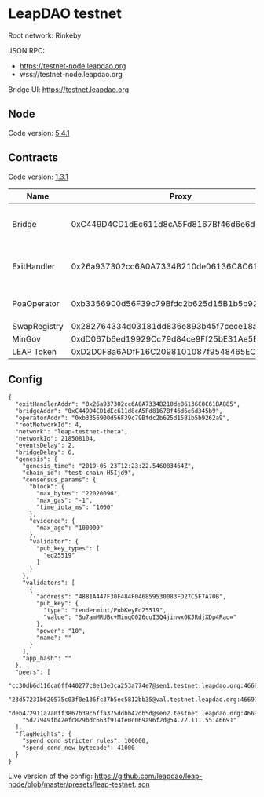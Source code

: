 # LeapDAO testnet

Root network: Rinkeby

JSON RPC: 
- https://testnet-node.leapdao.org
- wss://testnet-node.leapdao.org

Bridge UI: https://testnet.leapdao.org

## Node

Code version: [5.4.1](https://github.com/leapdao/leap-node/releases/tag/v5.4.1)

## Contracts

Code version: [1.3.1](https://github.com/leapdao/leap-contracts/releases/tag/v1.3.1)


Name | Proxy | Implementation
------------ | ------------- | -----------
Bridge | 0xC449D4CD1dEc611d8cA5Fd8167Bf46d6e6d345b9[⎆](https://rinkeby.etherscan.io/address/0xC449D4CD1dEc611d8cA5Fd8167Bf46d6e6d345b9) | ~0xDcCc5b16102c8BfE0356Be979Ca93A2D5167849B~ ~0xc5D81fDEe89EeD1B7F7E3881A32D3Afcd1E59d0e~ ~0xB703EaBbf5453107E12212205f4e27eB610463d3~ 0xc612D961FF8aD1bf20370EcF521bd843859D689a[⎆](https://rinkeby.etherscan.io/address/0xc612D961FF8aD1bf20370EcF521bd843859D689a)
ExitHandler | 0x26a937302cc6A0A7334B210de06136C8C61BA885[⎆](https://rinkeby.etherscan.io/address/0x26a937302cc6A0A7334B210de06136C8C61BA885) | ~0x95D6B9754745b7Fc8A89797DD1e73AA7ee6eE442~ ~0xFd96542514B703e51Bd83911445a2a55A419FEd2~ ~0x7224ee317e29369e1106695d0c2013C639394E87~ 0x3bEED3b62f1Aab3DF5C7BFdf19936608F63eAD1A[⎆](https://rinkeby.etherscan.io/address/0x3bEED3b62f1Aab3DF5C7BFdf19936608F63eAD1A)
PoaOperator | 0xb3356900d56F39c79Bfdc2b625d15B1b5b9262a9[⎆](https://rinkeby.etherscan.io/address/0xb3356900d56F39c79Bfdc2b625d15B1b5b9262a9) | ~0xAB2c02d49Ccc900301bCA16DB06A3eBF17AA69b0~ ~0xE1BDb2e17351DE79f9Df23c1756FC0d7C46483F6~ 0x5f6E851895C0e2443F54353d972043C229eD1B2c[⎆](https://rinkeby.etherscan.io/address/0x5f6E851895C0e2443F54353d972043C229eD1B2c)
SwapRegistry | 0x282764334d03181dd836e893b45f7cece18a2151[⎆](https://rinkeby.etherscan.io/address/0x282764334d03181dd836e893b45f7cece18a2151) | 0xe6C59C12E84136A7C0165D912585eAa82f680C7A[⎆](https://rinkeby.etherscan.io/address/0xe6C59C12E84136A7C0165D912585eAa82f680C7A)
MinGov | 0xdD067b6ed19929Cc79d84ce9Ff25bE31Ae5B3d5d[⎆](https://rinkeby.etherscan.io/address/0xdD067b6ed19929Cc79d84ce9Ff25bE31Ae5B3d5d) |
LEAP Token | 0xD2D0F8a6ADfF16C2098101087f9548465EC96C98[⎆](https://rinkeby.etherscan.io/address/0xD2D0F8a6ADfF16C2098101087f9548465EC96C98) |


## Config

```
{
  "exitHandlerAddr": "0x26a937302cc6A0A7334B210de06136C8C61BA885",
  "bridgeAddr": "0xC449D4CD1dEc611d8cA5Fd8167Bf46d6e6d345b9",
  "operatorAddr": "0xb3356900d56F39c79Bfdc2b625d15B1b5b9262a9",
  "rootNetworkId": 4,
  "network": "leap-testnet-theta",
  "networkId": 218508104,
  "eventsDelay": 2,
  "bridgeDelay": 6,
  "genesis": {
    "genesis_time": "2019-05-23T12:23:22.546083464Z",
    "chain_id": "test-chain-H5Ijd9",
    "consensus_params": {
      "block": {
        "max_bytes": "22020096",
        "max_gas": "-1",
        "time_iota_ms": "1000"
      },
      "evidence": {
        "max_age": "100000"
      },
      "validator": {
        "pub_key_types": [
          "ed25519"
        ]
      }
    },
    "validators": [
      {
        "address": "4881A447F30F484F046859530083FD27C5F7A70B",
        "pub_key": {
          "type": "tendermint/PubKeyEd25519",
          "value": "Su7amMRUBc+MinqO026cuI3Q4jinwx0KJRdjXDp4Rao="
        },
        "power": "10",
        "name": ""
      }
    ],
    "app_hash": ""
  },
  "peers": [
    "cc30db6d116ca6ff440277c8e13e3ca253a774e7@sen1.testnet.leapdao.org:46691",
    "23d57231b620575c03f0e136fc37b5ec5812bb35@val.testnet.leapdao.org:46691",
    "deb472911a7a0ff3867b39c6ffa375ddbb42db5d@sen2.testnet.leapdao.org:46691",
    "5d27949fb42efc829bdc663f914fe0c069a96f2d@54.72.111.55:46691"
  ],
  "flagHeights": {
    "spend_cond_stricter_rules": 100000,
    "spend_cond_new_bytecode": 41000
  }
}
```

Live version of the config: https://github.com/leapdao/leap-node/blob/master/presets/leap-testnet.json
